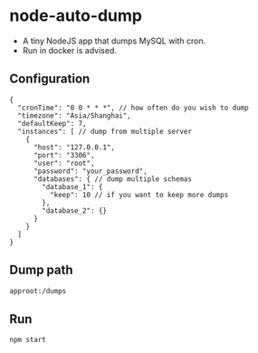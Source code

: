 # node-auto-dump

- A tiny NodeJS app that dumps MySQL with cron.
- Run in docker is advised.

## Configuration

```text
{
  "cronTime": "0 0 * * *", // how often do you wish to dump
  "timezone": "Asia/Shanghai",
  "defaultKeep": 7,
  "instances": [ // dump from multiple server
    {
      "host": "127.0.0.1",
      "port": "3306",
      "user": "root",
      "password": "your_password",
      "databases": { // dump multiple schemas
        "database_1": {
          "keep": 10 // if you want to keep more dumps
        },
        "database_2": {}
      }
    }
  ]
}
```

## Dump path

```bash
approot:/dumps
```

## Run

```bash
npm start
```
